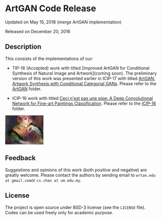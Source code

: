 # ArtGAN Code Release

Updated on May 15, 2018 (merge ArtGAN implementation)

Released on December 20, 2016

## Description

This consists of the implementations of our:

* TIP-18 (Accepted) work with titled [Improved ArtGAN for Conditional Synthesis of Natural Image and Artwork](coming soon). The preliminary version of this work was presented earlier in ICIP-17 with titled [ArtGAN: Artwork Synthesis with Conditional Categorial GANs](https://arxiv.org/abs/1702.03410). Please refer to the [ArtGAN](https://github.com/cs-chan/Artwork-GAN/tree/master/ArtGAN) folder.

* ICIP-16 work with titled [Ceci n'est pas une pipe: A Deep Convolutional Network for Fine-art Paintings Classification](http://web.fsktm.um.edu.my/~cschan/doc/ICIP2016.pdf). Please refer to the [ICIP-16](https://github.com/cs-chan/Artwork-GAN/tree/master/ICIP-16) folder.

<img src="artgann1.gif" width="25%">

## Feedback
Suggestions and opinions of this work (both positive and negative) are greatly welcome. Please contact the authors by sending email to
`wrtan.edu at gmail.com`or `cs.chan at um.edu.my`.

## License
The project is open source under BSD-3 license (see the `LICENSE` file). Codes can be used freely only for academic purpose.


